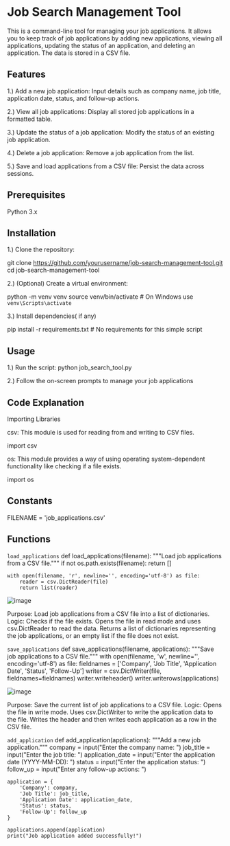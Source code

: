 # Job Search Management Tool

This is a command-line tool for managing your job applications. It allows you to keep track of job applications by adding new applications, viewing all applications, updating the status of an application, and deleting an application. The data is stored in a CSV file.

## Features

1.) Add a new job application: Input details such as company name, job title, application date, status, and follow-up actions.

2.) View all job applications: Display all stored job applications in a formatted table.

3.) Update the status of a job application: Modify the status of an existing job application.

4.) Delete a job application: Remove a job application from the list.

5.) Save and load applications from a CSV file: Persist the data across sessions.

## Prerequisites

Python 3.x

## Installation
1.) Clone the repository:

git clone https://github.com/yourusername/job-search-management-tool.git
cd job-search-management-tool

2.) (Optional) Create a virtual environment:

python -m venv venv
source venv/bin/activate  # On Windows use `venv\Scripts\activate`

3.) Install dependencies( if any) 

pip install -r requirements.txt  # No requirements for this simple script

## Usage
1.) Run the script: 
python job_search_tool.py

2.) Follow the on-screen prompts to manage your job applications

## Code Explanation 
Importing Libraries

csv: This module is used for reading from and writing to CSV files.

import csv

os: This module provides a way of using operating system-dependent functionality like checking if a file exists.

import os

## Constants
FILENAME = 'job_applications.csv'

## Functions 
`load_applications`
def load_applications(filename):
    """Load job applications from a CSV file."""
    if not os.path.exists(filename):
        return []

    with open(filename, 'r', newline='', encoding='utf-8') as file:
        reader = csv.DictReader(file)
        return list(reader)

![image](https://github.com/Jashanpreet1234/Job_search/assets/105735825/4fd0cfb2-408e-4925-8b69-2ea36ab388a1)


Purpose: Load job applications from a CSV file into a list of dictionaries.
Logic:
  Checks if the file exists.
  Opens the file in read mode and uses csv.DictReader to read the data.
  Returns a list of dictionaries representing the job applications, or an empty list if the file 
  does not exist.

`save_applications`
def save_applications(filename, applications):
    """Save job applications to a CSV file."""
    with open(filename, 'w', newline='', encoding='utf-8') as file:
        fieldnames = ['Company', 'Job Title', 'Application Date', 'Status', 'Follow-Up']
        writer = csv.DictWriter(file, fieldnames=fieldnames)
        writer.writeheader()
        writer.writerows(applications)

![image](https://github.com/Jashanpreet1234/Job_search/assets/105735825/1b4e65df-fb8c-4478-8c0f-cfd90e9c84d1)

Purpose: Save the current list of job applications to a CSV file.
Logic:
    Opens the file in write mode.
    Uses csv.DictWriter to write the application data to the file.
    Writes the header and then writes each application as a row in the CSV file.

    
`add_application`
def add_application(applications):
    """Add a new job application."""
    company = input("Enter the company name: ")
    job_title = input("Enter the job title: ")
    application_date = input("Enter the application date (YYYY-MM-DD): ")
    status = input("Enter the application status: ")
    follow_up = input("Enter any follow-up actions: ")

    application = {
        'Company': company,
        'Job Title': job_title,
        'Application Date': application_date,
        'Status': status,
        'Follow-Up': follow_up
    }

    applications.append(application)
    print("Job application added successfully!")
